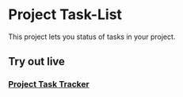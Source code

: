 # Project Task-List

This project lets you status of tasks in your project.

## Try out live

### [Project Task Tracker](https://sid-project-tasklist.netlify.com/)
